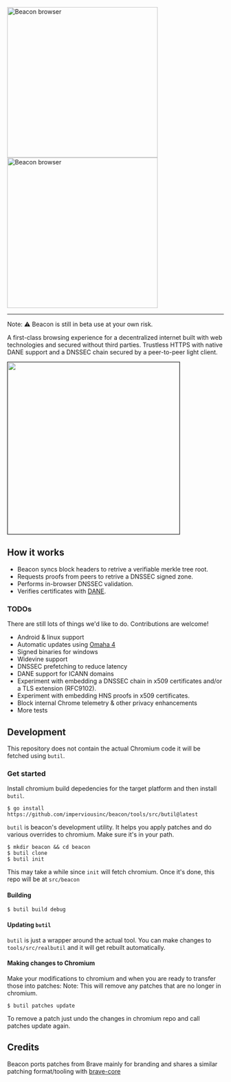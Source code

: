 <img width="350" src="https://user-images.githubusercontent.com/41967894/164736581-db3d215c-70d6-4ee3-94ba-21fc8a0b989e.svg#gh-light-mode-only" alt="Beacon browser">
<img width="350" src="https://user-images.githubusercontent.com/41967894/164736898-bd00ea5a-b97c-4363-b688-59823622d626.svg#gh-dark-mode-only" alt="Beacon browser">

-------

Note: ⚠️ Beacon is still in beta use at your own risk.

A first-class browsing experience for a decentralized internet built with web technologies and secured without third parties. Trustless HTTPS with native DANE support and a DNSSEC chain secured by a peer-to-peer light client.

<kbd>
<img border="1" width="400" src="https://user-images.githubusercontent.com/41967894/164748866-649c78c7-cd76-4613-9d17-82d382320b98.PNG">
</kbd>

## How it works

- Beacon syncs block headers to retrive a verifiable merkle tree root.
- Requests proofs from peers to retrive a DNSSEC signed zone.
- Performs in-browser DNSSEC validation.
- Verifies certificates with [DANE](https://datatracker.ietf.org/doc/html/rfc6698).

### TODOs

There are still lots of things we'd like to do. Contributions are welcome!

* Android & linux support
* Automatic updates using [Omaha 4](https://docs.google.com/document/d/1VlozzSjriRD5Yn9cLzjTrSvXPkxtq47mk2JejkczAss/edit)  
* Signed binaries for windows
* Widevine support
* DNSSEC prefetching to reduce latency
* DANE support for ICANN domains
* Experiment with embedding a DNSSEC chain in x509 certificates 
 and/or a TLS extension (RFC9102). 
* Experiment with embedding HNS proofs in x509 certificates. 
* Block internal Chrome telemetry & other privacy enhancements
* More tests


Development
-------

This repository does not contain the actual Chromium code it will be fetched using `butil`.

### Get started

Install chromium build depedencies for the target platform and then install `butil`. 

```
$ go install https://github.com/imperviousinc/beacon/tools/src/butil@latest
```
`butil` is beacon's development utility. It helps you apply patches and do various overrides to chromium. Make sure it's in your path.

```
$ mkdir beacon && cd beacon
$ butil clone
$ butil init
```
This may take a while since `init` will fetch chromium. Once it's done, this repo will be at `src/beacon`


#### Building

```
$ butil build debug
```

#### Updating `butil`

`butil` is just a wrapper around the actual tool. You can make changes to `tools/src/realbutil`
and it will get rebuilt automatically. 


#### Making changes to Chromium

Make your modifications to chromium and when you are ready to transfer those into patches:
Note: This will remove any patches that are no longer in chromium.

```
$ butil patches update
```

To remove a patch just undo the changes in chromium repo and call patches update again.


## Credits

Beacon ports patches from Brave mainly for branding and shares a similar patching format/tooling with [brave-core](https://github.com/brave/brave-core.git)
